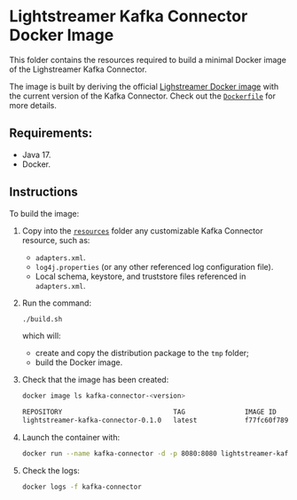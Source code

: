 # Lightstreamer Kafka Connector Docker Image

This folder contains the resources required to build a minimal Docker image of the Lighstreamer Kafka Connector.

The image is built by deriving the official [Lighstreamer Docker image](https://hub.docker.com/_/lightstreamer) with the current version of the Kafka Connector. Check out the [`Dockerfile`](./Dockerfile) for more details.

## Requirements:

- Java 17.
- Docker.

## Instructions

To build the image:

1. Copy into the [`resources`](resources/) folder any customizable Kafka Connector resource, such as:
   - `adapters.xml`.
   - `log4j.properties` (or any other referenced log configuration file).
   - Local schema, keystore, and truststore files referenced in `adapters.xml`.

2. Run the command:

   ```sh
   ./build.sh
   ```

   which will:
   
   - create and copy the distribution package to the `tmp` folder;
   - build the Docker image.

3. Check that the image has been created:

   ```sh
   docker image ls kafka-connector-<version>

   REPOSITORY                            TAG               IMAGE ID       CREATED          SIZE
   lightstreamer-kafka-connector-0.1.0   latest            f77fc60f7892   13 minutes ago   602MB
   ```

4. Launch the container with:

   ```sh
   docker run --name kafka-connector -d -p 8080:8080 lightstreamer-kafka-connector-<version>
   ```
 
5. Check the logs:
 
   ```sh
   docker logs -f kafka-connector
   ```
